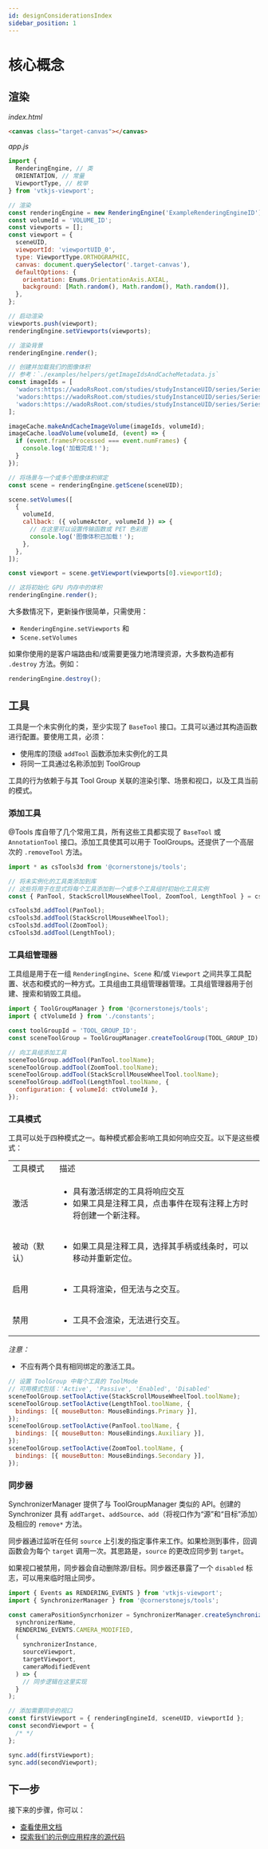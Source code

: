 ```yaml
---
id: designConsiderationsIndex
sidebar_position: 1
---
```


# 核心概念

## 渲染

_index.html_

```html
<canvas class="target-canvas"></canvas>
```

_app.js_

```js
import {
  RenderingEngine, // 类
  ORIENTATION, // 常量
  ViewportType, // 枚举
} from 'vtkjs-viewport';

// 渲染
const renderingEngine = new RenderingEngine('ExampleRenderingEngineID');
const volumeId = 'VOLUME_ID';
const viewports = [];
const viewport = {
  sceneUID,
  viewportId: 'viewportUID_0',
  type: ViewportType.ORTHOGRAPHIC,
  canvas: document.querySelector('.target-canvas'),
  defaultOptions: {
    orientation: Enums.OrientationAxis.AXIAL,
    background: [Math.random(), Math.random(), Math.random()],
  },
};

// 启动渲染
viewports.push(viewport);
renderingEngine.setViewports(viewports);

// 渲染背景
renderingEngine.render();

// 创建并加载我们的图像体积
// 参考：`./examples/helpers/getImageIdsAndCacheMetadata.js`
const imageIds = [
  'wadors:https://wadoRsRoot.com/studies/studyInstanceUID/series/SeriesInstanceUID/instances/SOPInstanceUID/frames/1',
  'wadors:https://wadoRsRoot.com/studies/studyInstanceUID/series/SeriesInstanceUID/instances/SOPInstanceUID/frames/2',
  'wadors:https://wadoRsRoot.com/studies/studyInstanceUID/series/SeriesInstanceUID/instances/SOPInstanceUID/frames/3',
];

imageCache.makeAndCacheImageVolume(imageIds, volumeId);
imageCache.loadVolume(volumeId, (event) => {
  if (event.framesProcessed === event.numFrames) {
    console.log('加载完成！');
  }
});

// 将场景与一个或多个图像体积绑定
const scene = renderingEngine.getScene(sceneUID);

scene.setVolumes([
  {
    volumeId,
    callback: ({ volumeActor, volumeId }) => {
      // 在这里可以设置传输函数或 PET 色彩图
      console.log('图像体积已加载！');
    },
  },
]);

const viewport = scene.getViewport(viewports[0].viewportId);

// 这将初始化 GPU 内存中的体积
renderingEngine.render();
```

大多数情况下，更新操作很简单，只需使用：

- `RenderingEngine.setViewports` 和
- `Scene.setVolumes`

如果你使用的是客户端路由和/或需要更强力地清理资源，大多数构造都有 `.destroy` 方法。例如：

```js
renderingEngine.destroy();
```

## 工具

工具是一个未实例化的类，至少实现了 `BaseTool` 接口。工具可以通过其构造函数进行配置。要使用工具，必须：

- 使用库的顶级 `addTool` 函数添加未实例化的工具
- 将同一工具通过名称添加到 ToolGroup

工具的行为依赖于与其 Tool Group 关联的渲染引擎、场景和视口，以及工具当前的模式。

### 添加工具

@Tools 库自带了几个常用工具，所有这些工具都实现了 `BaseTool` 或 `AnnotationTool` 接口。添加工具使其可以用于 ToolGroups。还提供了一个高层次的 `.removeTool` 方法。

```js
import * as csTools3d from '@cornerstonejs/tools';

// 将未实例化的工具类添加到库
// 这些将用于在显式将每个工具添加到一个或多个工具组时初始化工具实例
const { PanTool, StackScrollMouseWheelTool, ZoomTool, LengthTool } = csTools3d;

csTools3d.addTool(PanTool);
csTools3d.addTool(StackScrollMouseWheelTool);
csTools3d.addTool(ZoomTool);
csTools3d.addTool(LengthTool);
```

### 工具组管理器

工具组是用于在一组 `RenderingEngine`、`Scene` 和/或 `Viewport` 之间共享工具配置、状态和模式的一种方式。工具组由工具组管理器管理。工具组管理器用于创建、搜索和销毁工具组。

```js
import { ToolGroupManager } from '@cornerstonejs/tools';
import { ctVolumeId } from './constants';

const toolGroupId = 'TOOL_GROUP_ID';
const sceneToolGroup = ToolGroupManager.createToolGroup(TOOL_GROUP_ID);

// 向工具组添加工具
sceneToolGroup.addTool(PanTool.toolName);
sceneToolGroup.addTool(ZoomTool.toolName);
sceneToolGroup.addTool(StackScrollMouseWheelTool.toolName);
sceneToolGroup.addTool(LengthTool.toolName, {
  configuration: { volumeId: ctVolumeId },
});
```

### 工具模式

工具可以处于四种模式之一。每种模式都会影响工具如何响应交互。以下是这些模式：

<table>
  <tr>
    <td>工具模式</td>
    <td>描述</td>
  </tr>
  <tr>
    <td>激活</td>
    <td>
      <ul>
        <li>具有激活绑定的工具将响应交互</li>
        <li>如果工具是注释工具，点击事件在现有注释上方时将创建一个新注释。</li>
      </ul>
    </td>
  </tr>
  <tr>
    <td>被动（默认）</td>
    <td>
      <ul>
        <li>如果工具是注释工具，选择其手柄或线条时，可以移动并重新定位。</li>
      </ul>
    </td>
  </tr>
  <tr>
    <td>启用</td>
    <td>
      <ul>
        <li>工具将渲染，但无法与之交互。</li>
      </ul>
    </td>
  </tr>
  <tr>
    <td>禁用</td>
    <td>
      <ul>
        <li>工具不会渲染，无法进行交互。</li>
      </ul>
    </td>
  </tr>
</table>

_注意：_

- 不应有两个具有相同绑定的激活工具。

```js
// 设置 ToolGroup 中每个工具的 ToolMode
// 可用模式包括：'Active', 'Passive', 'Enabled', 'Disabled'
sceneToolGroup.setToolActive(StackScrollMouseWheelTool.toolName);
sceneToolGroup.setToolActive(LengthTool.toolName, {
  bindings: [{ mouseButton: MouseBindings.Primary }],
});
sceneToolGroup.setToolActive(PanTool.toolName, {
  bindings: [{ mouseButton: MouseBindings.Auxiliary }],
});
sceneToolGroup.setToolActive(ZoomTool.toolName, {
  bindings: [{ mouseButton: MouseBindings.Secondary }],
});
```

### 同步器

SynchronizerManager 提供了与 ToolGroupManager 类似的 API。创建的 Synchronizer 具有 `addTarget`、`addSource`、`add`（将视口作为“源”和“目标”添加）及相应的 `remove*` 方法。

同步器通过监听在任何 `source` 上引发的指定事件来工作。如果检测到事件，回调函数会为每个 `target` 调用一次。其思路是，`source` 的更改应同步到 `target`。

如果视口被禁用，同步器会自动删除源/目标。同步器还暴露了一个 `disabled` 标志，可以用来临时阻止同步。

```js
import { Events as RENDERING_EVENTS } from 'vtkjs-viewport';
import { SynchronizerManager } from '@cornerstonejs/tools';

const cameraPositionSyncrhonizer = SynchronizerManager.createSynchronizer(
  synchronizerName,
  RENDERING_EVENTS.CAMERA_MODIFIED,
  (
    synchronizerInstance,
    sourceViewport,
    targetViewport,
    cameraModifiedEvent
  ) => {
    // 同步逻辑在这里实现
  }
);

// 添加需要同步的视口
const firstViewport = { renderingEngineId, sceneUID, viewportId };
const secondViewport = {
  /* */
};

sync.add(firstViewport);
sync.add(secondViewport);
```

## 下一步

接下来的步骤，你可以：

- [查看使用文档](#)
- [探索我们的示例应用程序的源代码](#)